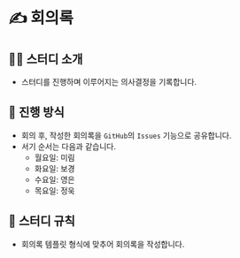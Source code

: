 # ✍️ 회의록

## 💁‍♀️ 스터디 소개

- 스터디를 진행하며 이루어지는 의사결정을 기록합니다.

## 📖 진행 방식

- 회의 후, 작성한 회의록을 `GitHub`의 `Issues` 기능으로 공유합니다.
- 서기 순서는 다음과 같습니다.
    - 월요일: 미림
    - 화요일: 보경
    - 수요일: 영은
    - 목요일: 정욱

## 💬 스터디 규칙

- 회의록 템플릿 형식에 맞추어 회의록을 작성합니다.
